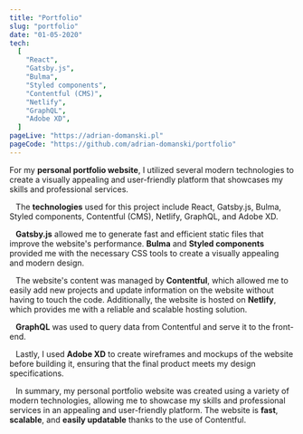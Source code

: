 ```yaml
---
title: "Portfolio"
slug: "portfolio"
date: "01-05-2020"
tech:
  [
    "React",
    "Gatsby.js",
    "Bulma",
    "Styled components",
    "Contentful (CMS)",
    "Netlify",
    "GraphQL",
    "Adobe XD",
  ]
pageLive: "https://adrian-domanski.pl"
pageCode: "https://github.com/adrian-domanski/portfolio"
---
```


For my **personal portfolio website**, I utilized several modern technologies to create a visually appealing and user-friendly platform that showcases my skills and professional services.  
` `  
` `
The **technologies** used for this project include React, Gatsby.js, Bulma, Styled components, Contentful (CMS), Netlify, GraphQL, and Adobe XD.  
` `  
` `
**Gatsby.js** allowed me to generate fast and efficient static files that improve the website's performance. **Bulma** and **Styled components** provided me with the necessary CSS tools to create a visually appealing and modern design.  
` `  
` `
The website's content was managed by **Contentful**, which allowed me to easily add new projects and update information on the website without having to touch the code. Additionally, the website is hosted on **Netlify**, which provides me with a reliable and scalable hosting solution.  
` `  
` `
**GraphQL** was used to query data from Contentful and serve it to the front-end.  
` `  
` `
Lastly, I used **Adobe XD** to create wireframes and mockups of the website before building it, ensuring that the final product meets my design specifications.  
` `  
` `
In summary, my personal portfolio website was created using a variety of modern technologies, allowing me to showcase my skills and professional services in an appealing and user-friendly platform. The website is **fast**, **scalable**, and **easily updatable** thanks to the use of Contentful.
